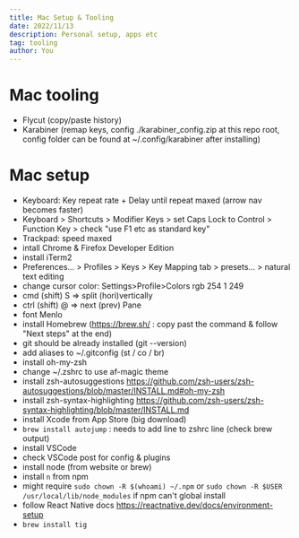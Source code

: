 ```yaml
---
title: Mac Setup & Tooling
date: 2022/11/13
description: Personal setup, apps etc
tag: tooling
author: You
---
```


# Mac tooling

- Flycut (copy/paste history)
- Karabiner (remap keys, config ./karabiner_config.zip at this repo root, config folder can be found at ~/.config/karabiner after installing)

# Mac setup

- Keyboard: Key repeat rate + Delay until repeat maxed (arrow nav becomes faster)
- Keyboard > Shortcuts > Modifier Keys > set Caps Lock to Control > Function Key > check "use F1 etc as standard key"
- Trackpad: speed maxed
- intall Chrome & Firefox Developer Edition
- install iTerm2
- Preferences... > Profiles > Keys > Key Mapping tab > presets... > natural text editing
- change cursor color: Settings>Profile>Colors rgb 254 1 249
- cmd (shift) S => split (hori)vertically
- ctrl (shift) @ => next (prev) Pane
- font Menlo
- install Homebrew (https://brew.sh/ : copy past the command & follow "Next steps" at the end)
- git should be already installed (git --version)
- add aliases to ~/.gitconfig (st / co / br)
- install oh-my-zsh
- change ~/.zshrc to use af-magic theme
- install zsh-autosuggestions https://github.com/zsh-users/zsh-autosuggestions/blob/master/INSTALL.md#oh-my-zsh
- install zsh-syntax-highlighting https://github.com/zsh-users/zsh-syntax-highlighting/blob/master/INSTALL.md
- install Xcode from App Store (big download)
- `brew install autojump` : needs to add line to zshrc line (check brew output)
- install VSCode
- check VSCode post for config & plugins
- install node (from website or brew)
- install `n` from npm
- might require `sudo chown -R $(whoami) ~/.npm` or `sudo chown -R $USER /usr/local/lib/node_modules` if npm can't global install
- follow React Native docs https://reactnative.dev/docs/environment-setup
- `brew install tig`
